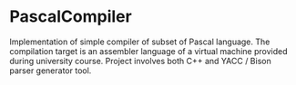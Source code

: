 # PascalCompiler

Implementation of simple compiler of subset of Pascal language. The compilation target is an assembler language of a virtual machine 
provided during university course. Project involves both C++ and YACC / Bison parser generator tool.
